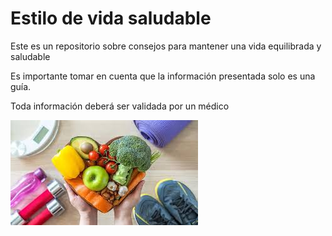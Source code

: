 # Estilo de vida saludable
Este es un repositorio sobre consejos para mantener una vida equilibrada y saludable

Es importante tomar en cuenta que la información presentada solo es una guía.

Toda información deberá ser validada por un médico 

![Vida saludable](/imagenes/primera_imagen.jpeg)
